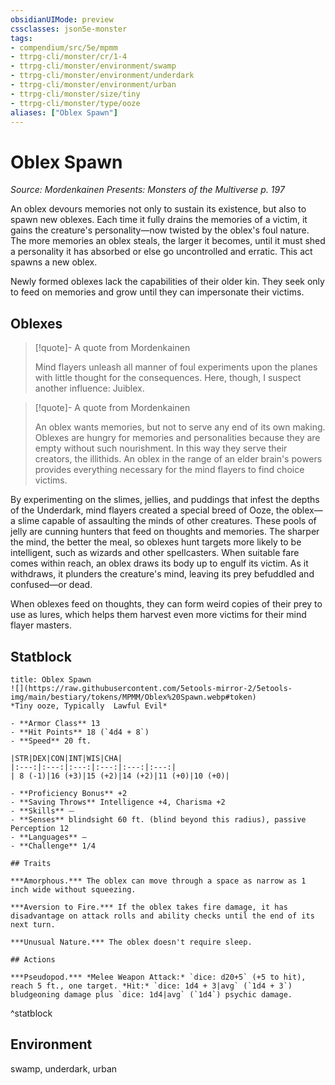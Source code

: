 ```yaml
---
obsidianUIMode: preview
cssclasses: json5e-monster
tags:
- compendium/src/5e/mpmm
- ttrpg-cli/monster/cr/1-4
- ttrpg-cli/monster/environment/swamp
- ttrpg-cli/monster/environment/underdark
- ttrpg-cli/monster/environment/urban
- ttrpg-cli/monster/size/tiny
- ttrpg-cli/monster/type/ooze
aliases: ["Oblex Spawn"]
---
```

# Oblex Spawn
*Source: Mordenkainen Presents: Monsters of the Multiverse p. 197*  

An oblex devours memories not only to sustain its existence, but also to spawn new oblexes. Each time it fully drains the memories of a victim, it gains the creature's personality—now twisted by the oblex's foul nature. The more memories an oblex steals, the larger it becomes, until it must shed a personality it has absorbed or else go uncontrolled and erratic. This act spawns a new oblex.

Newly formed oblexes lack the capabilities of their older kin. They seek only to feed on memories and grow until they can impersonate their victims.

## Oblexes

> [!quote]- A quote from Mordenkainen  
> 
> Mind flayers unleash all manner of foul experiments upon the planes with little thought for the consequences. Here, though, I suspect another influence: Juiblex.

> [!quote]- A quote from Mordenkainen  
> 
> An oblex wants memories, but not to serve any end of its own making. Oblexes are hungry for memories and personalities because they are empty without such nourishment. In this way they serve their creators, the illithids. An oblex in the range of an elder brain's powers provides everything necessary for the mind flayers to find choice victims.

By experimenting on the slimes, jellies, and puddings that infest the depths of the Underdark, mind flayers created a special breed of Ooze, the oblex—a slime capable of assaulting the minds of other creatures. These pools of jelly are cunning hunters that feed on thoughts and memories. The sharper the mind, the better the meal, so oblexes hunt targets more likely to be intelligent, such as wizards and other spellcasters. When suitable fare comes within reach, an oblex draws its body up to engulf its victim. As it withdraws, it plunders the creature's mind, leaving its prey befuddled and confused—or dead.

When oblexes feed on thoughts, they can form weird copies of their prey to use as lures, which helps them harvest even more victims for their mind flayer masters.

## Statblock

```ad-statblock
title: Oblex Spawn
![](https://raw.githubusercontent.com/5etools-mirror-2/5etools-img/main/bestiary/tokens/MPMM/Oblex%20Spawn.webp#token)
*Tiny ooze, Typically  Lawful Evil*

- **Armor Class** 13 
- **Hit Points** 18 (`4d4 + 8`)
- **Speed** 20 ft.

|STR|DEX|CON|INT|WIS|CHA|
|:---:|:---:|:---:|:---:|:---:|:---:|
| 8 (-1)|16 (+3)|15 (+2)|14 (+2)|11 (+0)|10 (+0)|

- **Proficiency Bonus** +2
- **Saving Throws** Intelligence +4, Charisma +2
- **Skills** ⏤
- **Senses** blindsight 60 ft. (blind beyond this radius), passive Perception 12
- **Languages** —
- **Challenge** 1/4

## Traits

***Amorphous.*** The oblex can move through a space as narrow as 1 inch wide without squeezing.

***Aversion to Fire.*** If the oblex takes fire damage, it has disadvantage on attack rolls and ability checks until the end of its next turn.

***Unusual Nature.*** The oblex doesn't require sleep.

## Actions

***Pseudopod.*** *Melee Weapon Attack:* `dice: d20+5` (+5 to hit), reach 5 ft., one target. *Hit:* `dice: 1d4 + 3|avg` (`1d4 + 3`) bludgeoning damage plus `dice: 1d4|avg` (`1d4`) psychic damage.
```
^statblock

## Environment

swamp, underdark, urban